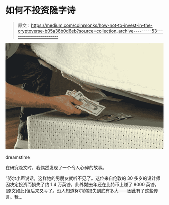 # 如何不投资隐字诗

> 原文：<https://medium.com/coinmonks/how-not-to-invest-in-the-cryptoverse-b05a36b0d6eb?source=collection_archive---------53----------------------->

![](img/5d7e983fb028d798ec458d0ef92ff0c1.png)

dreamstime

在研究隐文时，我偶然发现了一个令人心碎的故事。

”努尔小声说话，这样她的男朋友就听不见了。这位来自伦敦的 30 多岁的设计师因决定投资而损失了约 1.4 万英镑，此外她去年还在比特币上赚了 8000 英镑，[原文如此]但后来又亏了。没人知道努尔的损失到底有多大——因此有了这些传言。我…